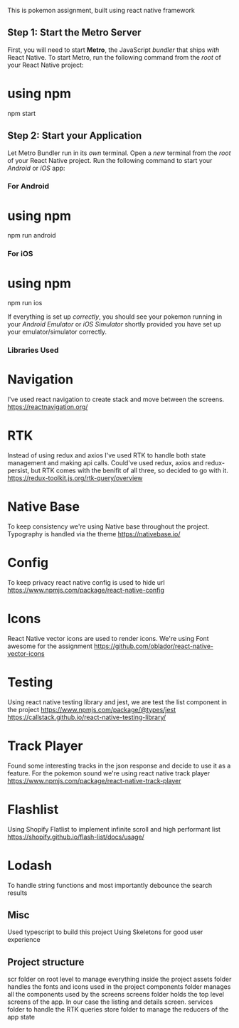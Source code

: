 This is pokemon assignment, built using react native framework

## Step 1: Start the Metro Server

First, you will need to start **Metro**, the JavaScript _bundler_ that ships _with_ React Native.
To start Metro, run the following command from the _root_ of your React Native project:
# using npm
npm start

## Step 2: Start your Application
Let Metro Bundler run in its _own_ terminal. Open a _new_ terminal from the _root_ of your React Native project. Run the following command to start your _Android_ or _iOS_ app:

### For Android
# using npm
npm run android

### For iOS
# using npm
npm run ios

If everything is set up _correctly_, you should see your pokemon running in your _Android Emulator_ or _iOS Simulator_ shortly provided you have set up your emulator/simulator correctly.

### Libraries Used
# Navigation
I've used react navigation to create stack and move between the screens.
https://reactnavigation.org/
# RTK
Instead of using redux and axios I've used RTK to handle both state management and making api calls.
Could've used redux, axios and redux-persist, but RTK comes with the benifit of all three, so decided to 
go with it.
https://redux-toolkit.js.org/rtk-query/overview
# Native Base
To keep consistency we're using Native base throughout the project.
Typography is handled via the theme
https://nativebase.io/
# Config
To keep privacy react native config is used to hide url
https://www.npmjs.com/package/react-native-config
# Icons
React Native vector icons are used to render icons. We're using Font awesome for the assignment
https://github.com/oblador/react-native-vector-icons
# Testing
Using react native testing library and jest, we are test the list component in the project
https://www.npmjs.com/package/@types/jest
https://callstack.github.io/react-native-testing-library/
# Track Player
Found some interesting tracks in the json response and decide to use it as a feature. For the pokemon 
sound we're using react native track player
https://www.npmjs.com/package/react-native-track-player
# Flashlist
Using Shopify Flatlist to implement infinite scroll and high performant list
https://shopify.github.io/flash-list/docs/usage/
# Lodash
To handle string functions and most importantly debounce the search results

## Misc
Used typescript to build this project
Using Skeletons for good user experience

## Project structure
 scr folder on root level to manage everything inside the project
 assets folder handles the fonts and icons used in the project
 components folder manages all the components used by the screens
 screens folder holds the top level screens of the app. In our case the listing and details screen.
 services folder to handle the RTK queries
 store folder to manage the reducers of the app state





